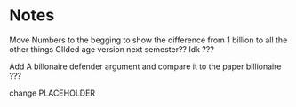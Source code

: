 # Notes

Move Numbers to the begging to show the difference from 1 billion to all the other things
GIlded age version next semester??
Idk ???

Add A billonaire defender argument and compare it to the paper billionaire ???

change PLACEHOLDER
